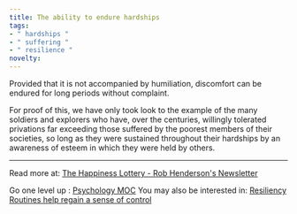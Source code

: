 ```yaml
---
title: The ability to endure hardships
tags:
- " hardships "
- " suffering "
- " resilience "
novelty:
---
```


Provided that it is not accompanied by humiliation, discomfort can be endured for long periods without complaint. 

For proof of this, we have only took look to the example of the many soldiers and explorers who have, over the centuries, willingly tolerated privations far exceeding those suffered by the poorest members of their societies, so long as they were sustained throughout their hardships by an awareness of esteem in which they were held by others.

----

Read more at: [The Happiness Lottery - Rob Henderson's Newsletter](https://robkhenderson.substack.com/p/the-happiness-lottery)

Go one level up : [Psychology MOC](Maps/Psychology%20MOC.md)
You may also be interested in: [Resiliency Routines help regain a sense of control](Notes/Resiliency%20Routines%20help%20regain%20a%20sense%20of%20control.md)
